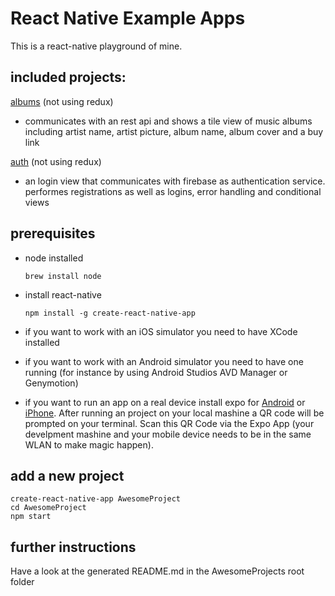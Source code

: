 React Native Example Apps
=========================

This is a react-native playground of mine.

included projects:
------------------

[albums](https://github.com/christian-draeger/react-native-examples/tree/master/albums) (not using redux)
* communicates with an rest api and shows a tile view of music albums including artist name, artist picture, album name, album cover and a buy link

[auth](https://github.com/christian-draeger/react-native-examples/tree/master/auth) (not using redux)
* an login view that communicates with firebase as authentication service. performes registrations as well as logins, error handling and conditional views
	
prerequisites
-------------

* node installed

	`brew install node`
	
* install react-native

	`npm install -g create-react-native-app`
	
* if you want to work with an iOS simulator you need to have XCode installed

* if you want to work with an Android simulator you need to have one running (for instance by using Android Studios AVD Manager or Genymotion)

* if you want to run an app on a real device install expo for [Android](https://play.google.com/store/apps/details?id=host.exp.exponent) or [iPhone](https://itunes.apple.com/us/app/expo-client/id982107779).
After running an project on your local mashine a QR code will be prompted on your terminal. Scan this QR Code via the Expo App (your develpment mashine and your mobile device needs to be in the same WLAN to make magic happen).
	
	
add a new project
-----------------

```
create-react-native-app AwesomeProject
cd AwesomeProject
npm start
```

further instructions
--------------------

Have a look at the generated README.md in the AwesomeProjects root folder

